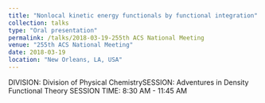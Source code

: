 ```yaml
---
title: "Nonlocal kinetic energy functionals by functional integration"
collection: talks
type: "Oral presentation"
permalink: /talks/2018-03-19-255th ACS National Meeting
venue: "255th ACS National Meeting"
date: 2018-03-19
location: "New Orleans, LA, USA"
---
```


DIVISION: Division of Physical ChemistrySESSION: Adventures in Density Functional Theory SESSION TIME: 8:30 AM - 11:45 AM
